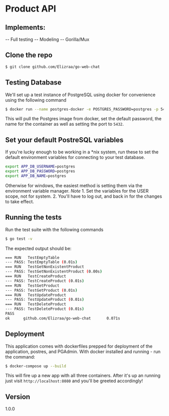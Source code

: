 # Product API

## Implements:
-- Full testing
-- Modeling
-- Gorilla/Mux

## Clone the repo
```bash
$ git clone github.com/Elizraa/go-web-chat
```

## Testing Database
We'll set up a test instance of PostgreSQL using docker for convenience using the following command
```bash
$ docker run --name postgres-docker -e POSTGRES_PASSWORD=postgres -p 5432:5432 -d postgres
```
This will pull the Postgres image from docker, set the default password, the name for the container
as well as setting the port to `5432`.

## Set your default PostreSQL variables
If you're lucky enough to be working in a *nix system, run these to set the default environment variables
for connecting to your test database.
```bash
export APP_DB_USERNAME=postgres
export APP_DB_PASSWORD=postgres
export APP_DB_NAME=postgres
```
Otherwise for windows, the easiest method is setting them via the environment variable manager. 
*Note* 1. Set the variables for the USER scope, not for system. 2. You'll have to log out, and back in
for the changes to take effect.

## Running the tests
Run the test suite with the following commands
```bash
$ go test -v
```
The expected output should be:
```bash
=== RUN   TestEmptyTable
--- PASS: TestEmptyTable (0.01s)
=== RUN   TestGetNonExistentProduct
--- PASS: TestGetNonExistentProduct (0.00s)
=== RUN   TestCreateProduct
--- PASS: TestCreateProduct (0.01s)
=== RUN   TestGetProduct
--- PASS: TestGetProduct (0.01s)
=== RUN   TestUpdateProduct
--- PASS: TestUpdateProduct (0.01s)
=== RUN   TestDeleteProduct
--- PASS: TestDeleteProduct (0.01s)
PASS
ok      github.com/Elizraa/go-web-chat       0.071s
```

## Deployment
This application comes with dockerfiles prepped for deployment of the application, postres, and PGAdmin.
With docker installed and running - run the command:
```bash
$ docker-compose up --build
```
This will fire up a new app with all three containers. After it's up an running just visit `http://localhost:8080` 
and you'll be greeted accordingly!


## Version
1.0.0
